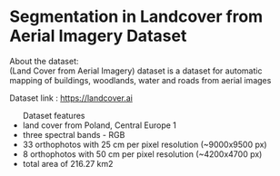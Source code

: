 # Segmentation in Landcover from Aerial Imagery Dataset

About the dataset: <br>
(Land Cover from Aerial Imagery) dataset is a dataset for automatic mapping of buildings, woodlands, water and roads from aerial images

Dataset link : https://landcover.ai

<ul>Dataset features
    <li>land cover from Poland, Central Europe 1
    <li>three spectral bands - RGB
    <li>33 orthophotos with 25 cm per pixel resolution (~9000x9500 px)
    <li>8 orthophotos with 50 cm per pixel resolution (~4200x4700 px)
    <li>total area of 216.27 km2
</ul>
